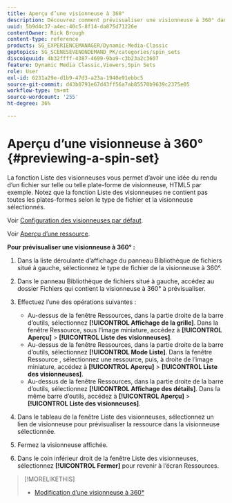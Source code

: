 ```yaml
---
title: Aperçu d’une visionneuse à 360°
description: Découvrez comment prévisualiser une visionneuse à 360° dans Adobe Dynamic Media Classic.
uuid: 5b9d4c37-a4ec-40c5-8f14-da875d71226e
contentOwner: Rick Brough
content-type: reference
products: SG_EXPERIENCEMANAGER/Dynamic-Media-Classic
geptopics: SG_SCENESEVENONDEMAND_PK/categories/spin_sets
discoiquuid: 4b32ffff-4387-4699-9ba9-c3b23a2c3607
feature: Dynamic Media Classic,Viewers,Spin Sets
role: User
exl-id: 6231a29e-d1b9-47d3-a23a-1940e91ebbc5
source-git-commit: d43b0791e67d43ff56a7ab85570b9639c2375e05
workflow-type: tm+mt
source-wordcount: '255'
ht-degree: 36%

---
```


# Aperçu d’une visionneuse à 360°{#previewing-a-spin-set}

La fonction Liste des visionneuses vous permet d’avoir une idée du rendu d’un fichier sur telle ou telle plate-forme de visionneuse, HTML5 par exemple. Notez que la fonction Liste des visionneuses ne contient pas toutes les plates-formes selon le type de fichier et la visionneuse sélectionnés.

Voir [Configuration des visionneuses par défaut](application-setup.md#configuring_default_viewers).

Voir [Aperçu d’une ressource](previewing-asset.md#previewing_an_asset).

**Pour prévisualiser une visionneuse à 360° :**

1. Dans la liste déroulante d’affichage du panneau Bibliothèque de fichiers situé à gauche, sélectionnez le type de fichier de la visionneuse à 360°.
1. Dans le panneau Bibliothèque de fichiers situé à gauche, accédez au dossier Fichiers qui contient la visionneuse à 360° à prévisualiser.
1. Effectuez l’une des opérations suivantes :

   * Au-dessus de la fenêtre Ressources, dans la partie droite de la barre d’outils, sélectionnez **[!UICONTROL Affichage de la grille]**. Dans la fenêtre Ressource, sous l’image miniature, accédez à **[!UICONTROL Aperçu]** > **[!UICONTROL Liste des visionneuses]**.
   * Au-dessus de la fenêtre Ressources, dans la partie droite de la barre d’outils, sélectionnez **[!UICONTROL Mode Liste]**. Dans la fenêtre Ressource , sélectionnez une ressource, puis, à droite de l’image miniature, accédez à **[!UICONTROL Aperçu]** > **[!UICONTROL Liste des visionneuses]**.
   * Au-dessus de la fenêtre Ressources, dans la partie droite de la barre d’outils, sélectionnez **[!UICONTROL Affichage des détails]**. Dans la même barre d’outils, accédez à **[!UICONTROL Aperçu]** > **[!UICONTROL Liste des visionneuses]**.

1. Dans le tableau de la fenêtre Liste des visionneuses, sélectionnez un lien de visionneuse pour prévisualiser la ressource dans la visionneuse sélectionnée.
1. Fermez la visionneuse affichée.
1. Dans le coin inférieur droit de la fenêtre Liste des visionneuses, sélectionnez **[!UICONTROL Fermer]** pour revenir à l’écran Ressources.

>[!MORELIKETHIS]
>
>* [Modification d’une visionneuse à 360°](creating-spin-set.md#editing-a-spin-set)

